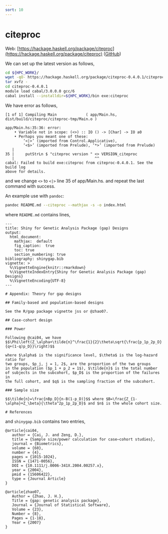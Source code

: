 ```yaml
---
sort: 10
---
```


# citeproc

Web: [https://hackage.haskell.org/package/citeproc](https://hackage.haskell.org/package/citeproc) ([GitHub](https://github.com/jgm/citeproc))

We can set up the latest version as follows,

```bash
cd ${HPC_WORK}/
wget -qO- https://hackage.haskell.org/package/citeproc-0.4.0.1/citeproc-0.4.0.1.tar.gz | \
tar xvfz -
cd citeproc-0.4.0.1
module load cabal/3.0.0.0 gcc/6
cabal install --installdir=${HPC_WORK}/bin exe:citeproc
```

We have error as follows,

```
[1 of 1] Compiling Main             ( app/Main.hs, dist/build/citeproc/citeproc-tmp/Main.o )

app/Main.hs:35:36: error:
    • Variable not in scope: (<>) :: IO () -> [Char] -> IO a0
    • Perhaps you meant one of these:
        ‘<|>’ (imported from Control.Applicative),
        ‘<$>’ (imported from Prelude), ‘*>’ (imported from Prelude)
   |
35 |     putStrLn $ "citeproc version " <> VERSION_citeproc
   |                                    ^^
cabal: Failed to build exe:citeproc from citeproc-0.4.0.1. See the build log
above for details.
```

and we change `<>` to `<|>` line 35 of app/Main.hs. and repeat the last command with success.

An example use with `pandoc`:

```bash
pandoc README.md --citeproc --mathjax -s -o index.html
```

where `README.md` contains lines,

```
---
title: Shiny for Genetic Analysis Package (gap) Designs
output:
  html_document:
    mathjax:  default
    fig_caption:  true
    toc: true
    section_numbering: true
bibliography: shinygap.bib
vignette: >
  %\VignetteEngine{knitr::rmarkdown}
  %\VignetteIndexEntry{Shiny for Genetic Analysis Package (gap) Designs}
  %\VignetteEncoding{UTF-8}
---

# Appendix: Theory for gap designs

## Family-based and population-based designs

See the R/gap package vignette jss or @zhao07.

## Case-cohort design

### Power

Following @cai04, we have
$$\Phi\left(Z_\alpha+\tilde{n}^\frac{1}{2}\theta\sqrt{\frac{p_1p_2p_D}{q+(1-q)p_D}}\right)$$

where $\alpha$ is the significance level, $\theta$ is the log-hazard ratio for
two groups, $p_j, j = 1, 2$, are the proportion of the two groups
in the population ($p_1 + p_2 = 1$), $\tilde{n}$ is the total number of subjects in the subcohort, $p_D$ is the proportion of the failures in
the full cohort, and $q$ is the sampling fraction of the subcohort.

### Sample size

$$\tilde{n}=\frac{nBp_D}{n-B(1-p_D)}$$ where $B=\frac{Z_{1-\alpha}+Z_\beta}{\theta^2p_1p_2p_D}$ and $n$ is the whole cohort size.

# References

```

and `shinygap.bib` contains two entries,

```
@article{cai04,
   author = {Cai, J. and Zeng, D.},
   title = {Sample size/power calculation for case–cohort studies},
   journal = {Biometrics},
   volume = {60},
   number = {4},
   pages = {1015-1024},
   ISSN = {1471-0056},
   DOI = {10.1111/j.0006-341X.2004.00257.x},
   year = {2004},
   pmid = {15606422},
   type = {Journal Article}
}

@article{zhao07,
   Author = {Zhao, J. H.},
   Title = {gap: genetic analysis package},
   Journal = {Journal of Statistical Software},
   Volume = {23},
   Number = {8},
   Pages = {1-18},
   Year = {2007}
}
```
